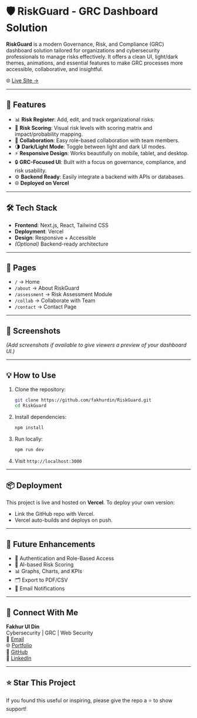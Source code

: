 # 🛡️ RiskGuard - GRC Dashboard Solution

**RiskGuard** is a modern Governance, Risk, and Compliance (GRC) dashboard solution tailored for organizations and cybersecurity professionals to manage risks effectively. It offers a clean UI, light/dark themes, animations, and essential features to make GRC processes more accessible, collaborative, and insightful.

🌐 [Live Site →](https://risk-guard-wwvh.vercel.app)

---

## 🚀 Features

- 📊 **Risk Register**: Add, edit, and track organizational risks.
- 🎯 **Risk Scoring**: Visual risk levels with scoring matrix and impact/probability mapping.
- 🤝 **Collaboration**: Easy role-based collaboration with team members.
- 🌗 **Dark/Light Mode**: Toggle between light and dark UI modes.
- ⚡ **Responsive Design**: Works beautifully on mobile, tablet, and desktop.
- 🔒 **GRC-Focused UI**: Built with a focus on governance, compliance, and risk usability.
- ⚙️ **Backend Ready**: Easily integrate a backend with APIs or databases.
- 🌐 **Deployed on Vercel**

---

## 🛠️ Tech Stack

- **Frontend**: Next.js, React, Tailwind CSS
- **Deployment**: Vercel
- **Design**: Responsive + Accessible
- *(Optional)* Backend-ready architecture

---

## 📁 Pages

- `/` → Home
- `/about` → About RiskGuard
- `/assessment` → Risk Assessment Module
- `/collab` → Collaborate with Team
- `/contact` → Contact Page

---

## 📸 Screenshots

*(Add screenshots if available to give viewers a preview of your dashboard UI.)*

---

## 💡 How to Use

1. Clone the repository:
   ```bash
   git clone https://github.com/fakhurdin/RiskGuard.git
   cd RiskGuard
   ```

2. Install dependencies:
   ```bash
   npm install
   ```

3. Run locally:
   ```bash
   npm run dev
   ```

4. Visit `http://localhost:3000`

---

## 📦 Deployment

This project is live and hosted on **Vercel**. To deploy your own version:

- Link the GitHub repo with Vercel.
- Vercel auto-builds and deploys on push.

---

## 📌 Future Enhancements

- 🔐 Authentication and Role-Based Access
- 🧠 AI-based Risk Scoring
- 📊 Graphs, Charts, and KPIs
- 🗂️ Export to PDF/CSV
- 📨 Email Notifications

---

## 🤝 Connect With Me

**Fakhur Ul Din**  
Cybersecurity | GRC | Web Security  
📧 [Email](mailto:youremail@example.com)  
🌐 [Portfolio](https://fakhurdin.vercel.app)  
🐙 [GitHub](https://github.com/fakhurdin)  
🔗 [LinkedIn](https://linkedin.com/in/fakhurdin)

---

## ⭐ Star This Project

If you found this useful or inspiring, please give the repo a ⭐️ to show support!

